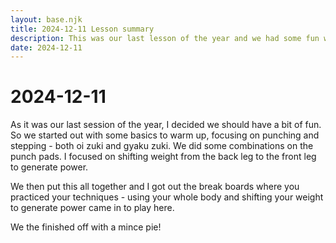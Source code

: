 ```yaml
---
layout: base.njk
title: 2024-12-11 Lesson summary
description: This was our last lesson of the year and we had some fun with pads and break boards
date: 2024-12-11
---
```

# 2024-12-11

As it was our last session of the year, I decided we should have a bit of fun. So we started out with some basics to warm up, focusing on punching and stepping - both oi zuki and gyaku zuki. We did some combinations on the punch pads. I focused on shifting weight from the back leg to the front leg to generate power. 

We then put this all together and I got out the break boards where you practiced your techniques - using your whole body and shifting your weight to generate power came in to play here.

We the finished off with a mince pie!
